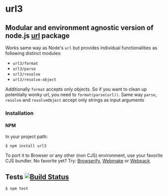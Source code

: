 # url3
## Modular and environment agnostic version of node.js [url](http://nodejs.org/api/url.html) package

Works same way as Node's `url` but provides individual functionalities as following distinct modules:

- `url3/format`
- `url3/parse`
- `url3/resolve`
- `url3/resolve-object`

Additionally `format` accepts only objects. So if you want to clean up potentially wonky url, you need to `format(parse(url))`. Same way `parse`, `resolve` and `resolveObject` accept only strings as input arguments

### Installation
#### NPM

In your project path:

	$ npm install url3

To port it to Browser or any other (non CJS) environment, use your favorite CJS bundler. No favorite yet? Try: [Browserify](http://browserify.org/), [Webmake](https://github.com/medikoo/modules-webmake) or [Webpack](http://webpack.github.io/)

## Tests [![Build Status](https://travis-ci.org/medikoo/url3.png)](https://travis-ci.org/medikoo/url3)

	$ npm test
